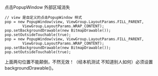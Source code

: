 点击PopupWindow 外部区域消失
```  
// view 是自定义的点击PopupWindow 样式
pop = new PopupWindow(view, ViewGroup.LayoutParams.FILL_PARENT,
		ViewGroup.LayoutParams.WRAP_CONTENT);
pop.setBackgroundDrawable(new BitmapDrawable());
pop.setOutsideTouchable(true);
pop = new PopupWindow(view, ViewGroup.LayoutParams.FILL_PARENT,
		ViewGroup.LayoutParams.WRAP_CONTENT);
pop.setBackgroundDrawable(new BitmapDrawable());
pop.setOutsideTouchable(true);
```
上面两句位置不能颠倒，不然无效！（经本机测试 不知道别人如何）必须设置backgroundDrawable()。